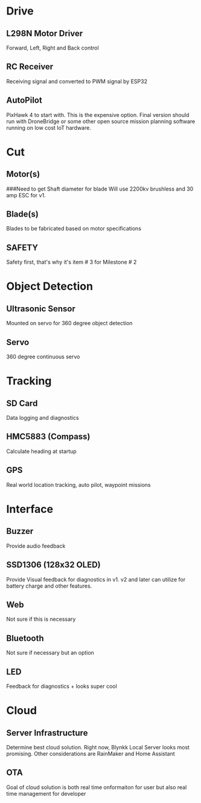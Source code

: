 # Drive

## L298N Motor Driver
Forward, Left, Right and Back control

## RC Receiver
Receiving signal and converted to PWM signal by ESP32

## AutoPilot
PixHawk 4 to start with. This is the expensive option. Final version should run with DroneBridge or some other open source mission planning software running on low cost IoT hardware.


# Cut

## Motor(s)
###Need to get Shaft diameter for blade
Will use 2200kv brushless and 30 amp ESC for v1. 

## Blade(s)
Blades to be fabricated based on motor specifications

## SAFETY
Safety first, that's why it's item # 3 for Milestone # 2


# Object Detection

## Ultrasonic Sensor
Mounted on servo for 360 degree object detection

## Servo
360 degree continuous servo


# Tracking

## SD Card
Data logging and diagnostics

## HMC5883 (Compass)
Calculate heading at startup

## GPS
Real world location tracking, auto pilot, waypoint missions


# Interface

## Buzzer
Provide audio feedback

## SSD1306 (128x32 OLED)
Provide Visual feedback for diagnostics in v1. v2 and later can utilize for battery charge and other features.

## Web
Not sure if this is necessary

## Bluetooth
Not sure if necessary but an option

## LED
Feedback for diagnostics + looks super cool


# Cloud

## Server Infrastructure
Determine best cloud solution. Right now, Blynkk Local Server looks most promising. Other considerations are RainMaker and Home Assistant

## OTA
Goal of cloud solution is both real time onformaiton for user but also real time management for developer
